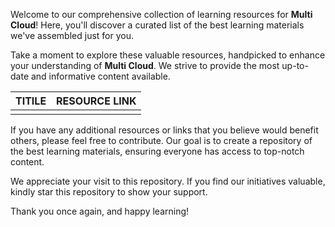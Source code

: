 Welcome to our comprehensive collection of learning resources for **Multi Cloud**! Here, you'll discover a curated list of the best learning materials we've assembled just for you.

Take a moment to explore these valuable resources, handpicked to enhance your understanding of **Multi Cloud**. We strive to provide the most up-to-date and informative content available.

| TITILE  | RESOURCE LINK |
| ------------- | -------------  |
|    |    | t/

If you have any additional resources or links that you believe would benefit others, please feel free to contribute. Our goal is to create a repository of the best learning materials, ensuring everyone has access to top-notch content.

We appreciate your visit to this repository. If you find our initiatives valuable, kindly star this repository to show your support.

Thank you once again, and happy learning!